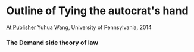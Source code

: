 # Outline of Tying the autocrat's hand
[At Publisher](https://www.cambridge.org/core/books/tying-the-autocrats-hands/C202A4047D7CBBC75B2C8A748F66DD62)
Yuhua Wang, University of Pennsylvania, 2014

### The Demand side theory of law